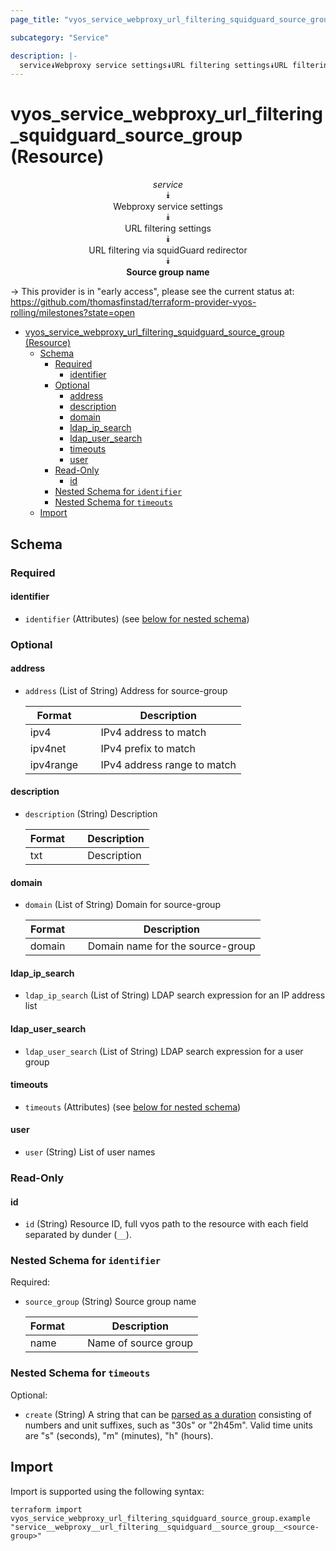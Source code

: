 ```yaml
---
page_title: "vyos_service_webproxy_url_filtering_squidguard_source_group Resource - vyos"

subcategory: "Service"

description: |-
  service⯯Webproxy service settings⯯URL filtering settings⯯URL filtering via squidGuard redirector⯯Source group name
---
```


# vyos_service_webproxy_url_filtering_squidguard_source_group (Resource)
<center>


*service*  
⯯  
Webproxy service settings  
⯯  
URL filtering settings  
⯯  
URL filtering via squidGuard redirector  
⯯  
**Source group name**


</center>

-> This provider is in "early access", please see the current status at: https://github.com/thomasfinstad/terraform-provider-vyos-rolling/milestones?state=open

<!--TOC-->

- [vyos_service_webproxy_url_filtering_squidguard_source_group (Resource)](#vyos_service_webproxy_url_filtering_squidguard_source_group-resource)
  - [Schema](#schema)
    - [Required](#required)
      - [identifier](#identifier)
    - [Optional](#optional)
      - [address](#address)
      - [description](#description)
      - [domain](#domain)
      - [ldap_ip_search](#ldap_ip_search)
      - [ldap_user_search](#ldap_user_search)
      - [timeouts](#timeouts)
      - [user](#user)
    - [Read-Only](#read-only)
      - [id](#id)
    - [Nested Schema for `identifier`](#nested-schema-for-identifier)
    - [Nested Schema for `timeouts`](#nested-schema-for-timeouts)
  - [Import](#import)

<!--TOC-->

<!-- schema generated by tfplugindocs -->
## Schema

### Required

#### identifier
- `identifier` (Attributes) (see [below for nested schema](#nestedatt--identifier))

### Optional

#### address
- `address` (List of String) Address for source-group

    |  Format     &emsp;|  Description                  |
    |-------------|-------------------------------|
    |  ipv4       &emsp;|  IPv4 address to match        |
    |  ipv4net    &emsp;|  IPv4 prefix to match         |
    |  ipv4range  &emsp;|  IPv4 address range to match  |
#### description
- `description` (String) Description

    |  Format  &emsp;|  Description  |
    |----------|---------------|
    |  txt     &emsp;|  Description  |
#### domain
- `domain` (List of String) Domain for source-group

    |  Format  &emsp;|  Description                       |
    |----------|------------------------------------|
    |  domain  &emsp;|  Domain name for the source-group  |
#### ldap_ip_search
- `ldap_ip_search` (List of String) LDAP search expression for an IP address list
#### ldap_user_search
- `ldap_user_search` (List of String) LDAP search expression for a user group
#### timeouts
- `timeouts` (Attributes) (see [below for nested schema](#nestedatt--timeouts))
#### user
- `user` (String) List of user names

### Read-Only

#### id
- `id` (String) Resource ID, full vyos path to the resource with each field separated by dunder (`__`).

<a id="nestedatt--identifier"></a>
### Nested Schema for `identifier`

Required:

- `source_group` (String) Source group name

    |  Format  &emsp;|  Description           |
    |----------|------------------------|
    |  name    &emsp;|  Name of source group  |


<a id="nestedatt--timeouts"></a>
### Nested Schema for `timeouts`

Optional:

- `create` (String) A string that can be [parsed as a duration](https://pkg.go.dev/time#ParseDuration) consisting of numbers and unit suffixes, such as &#34;30s&#34; or &#34;2h45m&#34;. Valid time units are &#34;s&#34; (seconds), &#34;m&#34; (minutes), &#34;h&#34; (hours).

## Import

Import is supported using the following syntax:

```shell
terraform import vyos_service_webproxy_url_filtering_squidguard_source_group.example "service__webproxy__url_filtering__squidguard__source_group__<source-group>"
```
